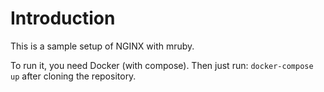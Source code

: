 # Introduction

This is a sample setup of NGINX with mruby. 

To run it, you need Docker (with compose). Then just run: `docker-compose up` after cloning the repository.
